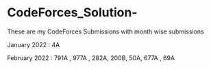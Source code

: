 # CodeForces_Solution-
These are my CodeForces Submissions with month wise submissions 

January 2022 : 4A 

February 2022 : 791A , 977A , 282A, 200B, 50A, 677A , 69A
